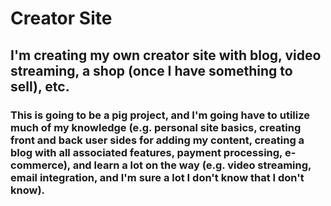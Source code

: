 # Creator Site

## I'm creating my own creator site with blog, video streaming, a shop (once I have something to sell), etc.

### This is going to be a pig project, and I'm going have to utilize much of my knowledge (e.g. personal site basics, creating front and back user sides for adding my content, creating a blog with all associated features, payment processing, e-commerce), and learn a lot on the way (e.g. video streaming, email integration, and I'm sure a lot I don't know that I don't know).